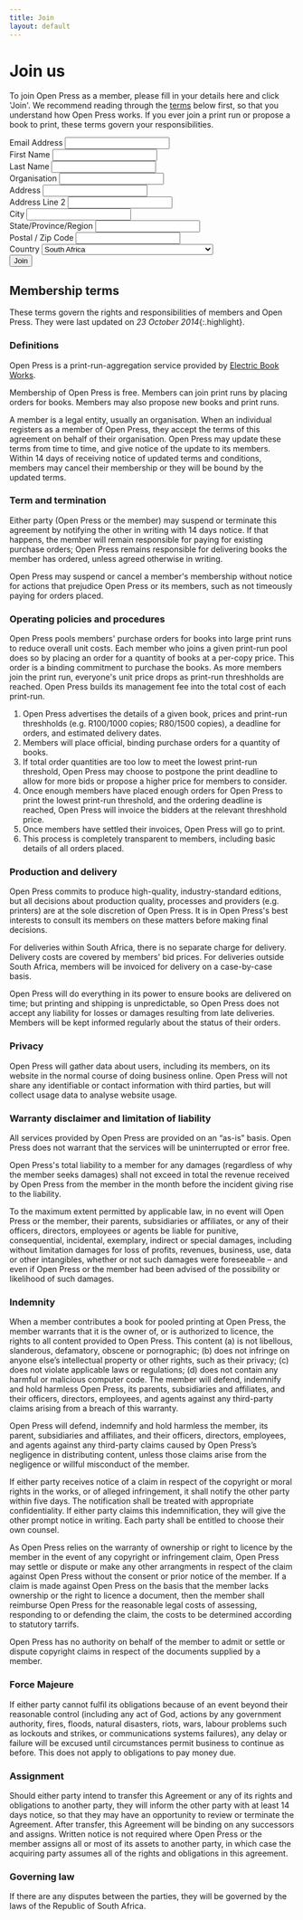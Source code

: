 ```yaml
---
title: Join
layout: default
---
```


# Join us

To join Open Press as a member, please fill in your details here and click 'Join'. We&nbsp;recommend reading through the [terms](#membership-terms) below first, so that you understand how Open Press works. If you ever join a print run or propose a book to print, these terms govern your responsibilities.
  
<!-- Begin MailChimp Signup Form -->
<div id="mc_embed_signup">
<form action="//ebw.us1.list-manage.com/subscribe/post?u=e34aabe677418c25170d1f145&amp;id=5d125cd584" method="post" id="mc-embedded-subscribe-form" name="mc-embedded-subscribe-form" class="validate" target="_blank" novalidate>
    <div id="mc_embed_signup_scroll">
	
<div class="mc-field-group">
	<label for="mce-EMAIL">Email Address </label>
	<input type="email" value="" name="EMAIL" class="required email" id="mce-EMAIL">
</div>
<div class="mc-field-group">
	<label for="mce-FNAME">First Name </label>
	<input type="text" value="" name="FNAME" class="" id="mce-FNAME">
</div>
<div class="mc-field-group">
	<label for="mce-LNAME">Last Name </label>
	<input type="text" value="" name="LNAME" class="" id="mce-LNAME">
</div>
<div class="mc-field-group">
	<label for="mce-MMERGE3">Organisation </label>
	<input type="text" value="" name="MMERGE3" class="required" id="mce-MMERGE3">
</div>
<div class="mc-address-group">
	<div class="mc-field-group">
	    <label for="mce-MMERGE4-addr1">Address </label>
		<input type="text" value="" maxlength="70" name="MMERGE4[addr1]" id="mce-MMERGE4-addr1" class="required">
	</div>
	<div class="mc-field-group">
	    <label for="mce-MMERGE4-addr2">Address Line 2</label>
		<input type="text" value="" maxlength="70" name="MMERGE4[addr2]" id="mce-MMERGE4-addr2">		
	</div>
	<div class="mc-field-group size1of2">
	    <label for="mce-MMERGE4-city">City</label>
		<input type="text" value="" maxlength="40" name="MMERGE4[city]" id="mce-MMERGE4-city" class="required">
	</div>
	<div class="mc-field-group size1of2">
	    <label for="mce-MMERGE4-state">State/Province/Region</label>
	<input type="text" value="" maxlength="20" name="MMERGE4[state]" id="mce-MMERGE4-state" class="required">
	</div>
	<div class="mc-field-group size1of2">
	    <label for="mce-MMERGE4-zip">Postal / Zip Code</label>
		<input type="text" value="" maxlength="10" name="MMERGE4[zip]" id="mce-MMERGE4-zip" class="required">
	</div>
	<div class="mc-field-group size1of2">
	    <label for="mce-MMERGE4-country">Country</label>
		<select name="MMERGE4[country]" id="mce-MMERGE4-country" class="required"><option value="164">USA</option><option value="286">Aaland Islands</option><option value="274">Afghanistan</option><option value="2">Albania</option><option value="3">Algeria</option><option value="178">American Samoa</option><option value="4">Andorra</option><option value="5">Angola</option><option value="176">Anguilla</option><option value="175">Antigua And Barbuda</option><option value="6">Argentina</option><option value="7">Armenia</option><option value="179">Aruba</option><option value="8">Australia</option><option value="9">Austria</option><option value="10">Azerbaijan</option><option value="11">Bahamas</option><option value="12">Bahrain</option><option value="13">Bangladesh</option><option value="14">Barbados</option><option value="15">Belarus</option><option value="16">Belgium</option><option value="17">Belize</option><option value="18">Benin</option><option value="19">Bermuda</option><option value="20">Bhutan</option><option value="21">Bolivia</option><option value="22">Bosnia and Herzegovina</option><option value="23">Botswana</option><option value="181">Bouvet Island</option><option value="24">Brazil</option><option value="180">Brunei Darussalam</option><option value="25">Bulgaria</option><option value="26">Burkina Faso</option><option value="27">Burundi</option><option value="28">Cambodia</option><option value="29">Cameroon</option><option value="30">Canada</option><option value="31">Cape Verde</option><option value="32">Cayman Islands</option><option value="33">Central African Republic</option><option value="34">Chad</option><option value="35">Chile</option><option value="36">China</option><option value="185">Christmas Island</option><option value="37">Colombia</option><option value="204">Comoros</option><option value="38">Congo</option><option value="183">Cook Islands</option><option value="268">Costa Rica</option><option value="275">Cote D'Ivoire</option><option value="40">Croatia</option><option value="276">Cuba</option><option value="298">Curacao</option><option value="41">Cyprus</option><option value="42">Czech Republic</option><option value="318">Democratic Republic of the Congo</option><option value="43">Denmark</option><option value="44">Djibouti</option><option value="186">Dominica</option><option value="289">Dominica</option><option value="187">Dominican Republic</option><option value="45">Ecuador</option><option value="46">Egypt</option><option value="47">El Salvador</option><option value="48">Equatorial Guinea</option><option value="49">Eritrea</option><option value="50">Estonia</option><option value="51">Ethiopia</option><option value="189">Falkland Islands</option><option value="191">Faroe Islands</option><option value="52">Fiji</option><option value="53">Finland</option><option value="54">France</option><option value="193">French Guiana</option><option value="277">French Polynesia</option><option value="56">Gabon</option><option value="57">Gambia</option><option value="58">Georgia</option><option value="59">Germany</option><option value="60">Ghana</option><option value="194">Gibraltar</option><option value="61">Greece</option><option value="195">Greenland</option><option value="192">Grenada</option><option value="196">Guadeloupe</option><option value="62">Guam</option><option value="198">Guatemala</option><option value="270">Guernsey</option><option value="63">Guinea</option><option value="65">Guyana</option><option value="200">Haiti</option><option value="66">Honduras</option><option value="67">Hong Kong</option><option value="68">Hungary</option><option value="69">Iceland</option><option value="70">India</option><option value="71">Indonesia</option><option value="278">Iran</option><option value="279">Iraq</option><option value="74">Ireland</option><option value="322">Isle of Man</option><option value="75">Israel</option><option value="76">Italy</option><option value="202">Jamaica</option><option value="78">Japan</option><option value="288">Jersey  (Channel Islands)</option><option value="79">Jordan</option><option value="80">Kazakhstan</option><option value="81">Kenya</option><option value="203">Kiribati</option><option value="82">Kuwait</option><option value="83">Kyrgyzstan</option><option value="84">Lao People's Democratic Republic</option><option value="85">Latvia</option><option value="86">Lebanon</option><option value="87">Lesotho</option><option value="88">Liberia</option><option value="281">Libya</option><option value="90">Liechtenstein</option><option value="91">Lithuania</option><option value="92">Luxembourg</option><option value="208">Macau</option><option value="93">Macedonia</option><option value="94">Madagascar</option><option value="95">Malawi</option><option value="96">Malaysia</option><option value="97">Maldives</option><option value="98">Mali</option><option value="99">Malta</option><option value="207">Marshall Islands</option><option value="210">Martinique</option><option value="100">Mauritania</option><option value="212">Mauritius</option><option value="241">Mayotte</option><option value="101">Mexico</option><option value="102">Moldova, Republic of</option><option value="103">Monaco</option><option value="104">Mongolia</option><option value="290">Montenegro</option><option value="294">Montserrat</option><option value="105">Morocco</option><option value="106">Mozambique</option><option value="242">Myanmar</option><option value="107">Namibia</option><option value="108">Nepal</option><option value="109">Netherlands</option><option value="110">Netherlands Antilles</option><option value="213">New Caledonia</option><option value="111">New Zealand</option><option value="112">Nicaragua</option><option value="113">Niger</option><option value="114">Nigeria</option><option value="217">Niue</option><option value="214">Norfolk Island</option><option value="272">North Korea</option><option value="116">Norway</option><option value="117">Oman</option><option value="118">Pakistan</option><option value="222">Palau</option><option value="282">Palestine</option><option value="119">Panama</option><option value="219">Papua New Guinea</option><option value="120">Paraguay</option><option value="121">Peru</option><option value="122">Philippines</option><option value="221">Pitcairn</option><option value="123">Poland</option><option value="124">Portugal</option><option value="253">Puerto Rico</option><option value="126">Qatar</option><option value="315">Republic of Kosovo</option><option value="127">Reunion</option><option value="128">Romania</option><option value="129">Russia</option><option value="130">Rwanda</option><option value="205">Saint Kitts and Nevis</option><option value="206">Saint Lucia</option><option value="237">Saint Vincent and the Grenadines</option><option value="132">Samoa (Independent)</option><option value="227">San Marino</option><option value="255">Sao Tome and Principe</option><option value="133">Saudi Arabia</option><option value="134">Senegal</option><option value="266">Serbia</option><option value="135">Seychelles</option><option value="136">Sierra Leone</option><option value="137">Singapore</option><option value="302">Sint Maarten</option><option value="138">Slovakia</option><option value="139">Slovenia</option><option value="223">Solomon Islands</option><option value="140">Somalia</option><option value="141" selected>South Africa</option><option value="257">South Georgia and the South Sandwich Islands</option><option value="142">South Korea</option><option value="311">South Sudan</option><option value="143">Spain</option><option value="144">Sri Lanka</option><option value="293">Sudan</option><option value="146">Suriname</option><option value="225">Svalbard and Jan Mayen Islands</option><option value="147">Swaziland</option><option value="148">Sweden</option><option value="149">Switzerland</option><option value="285">Syria</option><option value="152">Taiwan</option><option value="260">Tajikistan</option><option value="153">Tanzania</option><option value="154">Thailand</option><option value="233">Timor-Leste</option><option value="155">Togo</option><option value="232">Tonga</option><option value="234">Trinidad and Tobago</option><option value="156">Tunisia</option><option value="157">Turkey</option><option value="287">Turks &amp; Caicos Islands</option><option value="159">Uganda</option><option value="161">Ukraine</option><option value="162">United Arab Emirates</option><option value="262">United Kingdom</option><option value="163">Uruguay</option><option value="165">Uzbekistan</option><option value="239">Vanuatu</option><option value="166">Vatican City State (Holy See)</option><option value="167">Venezuela</option><option value="168">Vietnam</option><option value="169">Virgin Islands (British)</option><option value="238">Virgin Islands (U.S.)</option><option value="188">Western Sahara</option><option value="170">Yemen</option><option value="173">Zambia</option><option value="174">Zimbabwe</option></select>
	</div>
</div>
	<div id="mce-responses" class="clear">
		<div class="response" id="mce-error-response" style="display:none"></div>
		<div class="response" id="mce-success-response" style="display:none"></div>
	</div>    <!-- real people should not fill this in and expect good things - do not remove this or risk form bot signups-->
    <div style="position: absolute; left: -5000px;"><input type="text" name="b_e34aabe677418c25170d1f145_5d125cd584" tabindex="-1" value=""></div>
	<div class="clear"><input type="submit" value="Join" name="subscribe" id="mc-embedded-subscribe" class="button"></div>
    </div>
</form>
</div>

<!--End mc_embed_signup-->

## Membership terms

These terms govern the rights and responsibilities of members and Open Press. They were last updated on *23 October 2014*{:.highlight}.

### Definitions

Open Press is a print-run-aggregation service provided by [Electric Book Works](http://electricbookworks.com).

Membership of Open Press is free. Members can join print runs by placing orders for books. Members may also propose new books and print runs.

A member is a legal entity, usually an organisation. When an individual registers as a member of Open Press, they accept the terms of this agreement on behalf of their organisation. Open Press may update these terms from time to time, and give notice of the update to its members. Within 14 days of receiving notice of updated terms and conditions, members may cancel their membership or they will be bound by the updated terms.

### Term and termination

Either party (Open Press or the member) may suspend or terminate this agreement by notifying the other in writing with 14 days notice. If that happens, the member will remain responsible for paying for existing purchase orders; Open Press remains responsible for delivering books the member has ordered, unless agreed otherwise in writing.

Open Press may suspend or cancel a member's membership without notice for actions that prejudice Open Press or its members, such as not timeously paying for orders placed.

### Operating policies and procedures

Open Press pools members' purchase orders for books into large print runs to reduce overall unit costs. Each member who joins a given print-run pool does so by placing an order for a quantity of books at a per-copy price. This order is a binding commitment to purchase the books. As more members join the print run, everyone's unit price drops as print-run threshholds are reached. Open Press builds its management fee into the total cost of each print-run.

1.	Open Press advertises the details of a given book, prices and print-run threshholds (e.g. R100/1000 copies; R80/1500 copies), a deadline for orders, and estimated delivery dates.
1.	Members will place official, binding purchase orders for a quantity of books. 
1.	If total order quantities are too low to meet the lowest print-run threshold, Open Press may choose to postpone the print deadline to allow for more bids or propose a higher price for members to consider.
1.	Once enough members have placed enough orders for Open Press to print the lowest print-run threshold, and the ordering deadline is reached, Open Press will invoice the bidders at the relevant threshhold price.
1.	Once members have settled their invoices, Open Press will go to print.
1.	This process is completely transparent to members, including basic details of all orders placed. 

### Production and delivery

Open Press commits to produce high-quality, industry-standard editions, but all decisions about production quality, processes and providers (e.g. printers) are at the sole discretion of Open Press. It is in Open Press's best interests to consult its members on these matters before making final decisions.

For deliveries within South Africa, there is no separate charge for delivery. Delivery costs are covered by members' bid prices. For deliveries outside South Africa, members will be invoiced for delivery on a case-by-case basis.

Open Press will do everything in its power to ensure books are delivered on time; but printing and shipping is unpredictable, so Open Press does not accept any liability for losses or damages resulting from late deliveries. Members will be kept informed regularly about the status of their orders.

### Privacy

Open Press will gather data about users, including its members, on its website in the normal course of doing business online. Open Press will not share any identifiable or contact information with third parties, but will collect usage data to analyse website usage.

### Warranty disclaimer and limitation of liability

All services provided by Open Press are provided on an “as-is” basis. Open Press does not warrant that the services will be uninterrupted or error free.

Open Press's total liability to a member for any damages (regardless of why the member seeks damages) shall not exceed in total the revenue received by Open Press from the member in the month before the incident giving rise to the liability.

To the maximum extent permitted by applicable law, in no event will Open Press or the member, their parents, subsidiaries or affiliates, or any of their officers, directors, employees or agents be liable for punitive, consequential, incidental, exemplary, indirect or special damages, including without limitation damages for loss of profits, revenues, business, use, data or other intangibles, whether or not such damages were foreseeable – and even if Open Press or the member had been advised of the possibility or likelihood of such damages.

### Indemnity

When a member contributes a book for pooled printing at Open Press, the member warrants that it is the owner of, or is authorized to licence, the rights to all content provided to Open Press. This content (a) is not libellous, slanderous, defamatory, obscene or pornographic; (b) does not infringe on anyone else’s intellectual property or other rights, such as their privacy; (c) does not violate applicable laws or regulations; (d) does not contain any harmful or malicious computer code. The member will defend, indemnify and hold harmless Open Press, its parents, subsidiaries and affiliates, and their officers, directors, employees, and agents against any third-party claims arising from a breach of this warranty.

Open Press will defend, indemnify and hold harmless the member, its parent, subsidiaries and affiliates, and their officers, directors, employees, and agents against any third-party claims caused by Open Press’s negligence in distributing content, unless those claims arise from the negligence or willful misconduct of the member.

If either party receives notice of a claim in respect of the copyright or moral rights in the works, or of alleged infringement, it shall notify the other party within five days. The notification shall be treated with appropriate confidentiality. If either party claims this indemnification, they will give the other prompt notice in writing. Each party shall be entitled to choose their own counsel.

As Open Press relies on the warranty of ownership or right to licence by the member in the event of any copyright or infringement claim, Open Press may settle or dispute or make any other arrangments in respect of the claim against Open Press without the consent or prior notice of the member. If a claim is made against Open Press on the basis that the member lacks ownership or the right to licence a document, then the member shall reimburse Open Press for the reasonable legal costs of assessing, responding to or defending the claim, the costs to be determined according to statutory tarrifs.

Open Press has no authority on behalf of the member to admit or settle or dispute copyright claims in respect of the documents supplied by a member.

### Force Majeure

If either party cannot fulfil its obligations because of an event beyond their reasonable control (including any act of God, actions by any government authority, fires, floods, natural disasters, riots, wars, labour problems such as lockouts and strikes, or communications systems failures), any delay or failure will be excused until circumstances permit business to continue as before. This does not apply to obligations to pay money due.

### Assignment

Should either party intend to transfer this Agreement or any of its rights and obligations to another party, they will inform the other party with at least 14 days notice, so that they may have an opportunity to review or terminate the Agreement. After transfer, this Agreement will be binding on any successors and assigns. Written notice is not required where Open Press or the member assigns all or most of its assets to another party, in which case the acquiring party assumes all of the rights and obligations in this agreement.

### Governing law

If there are any disputes between the parties, they will be governed by the laws of the Republic of South Africa.
